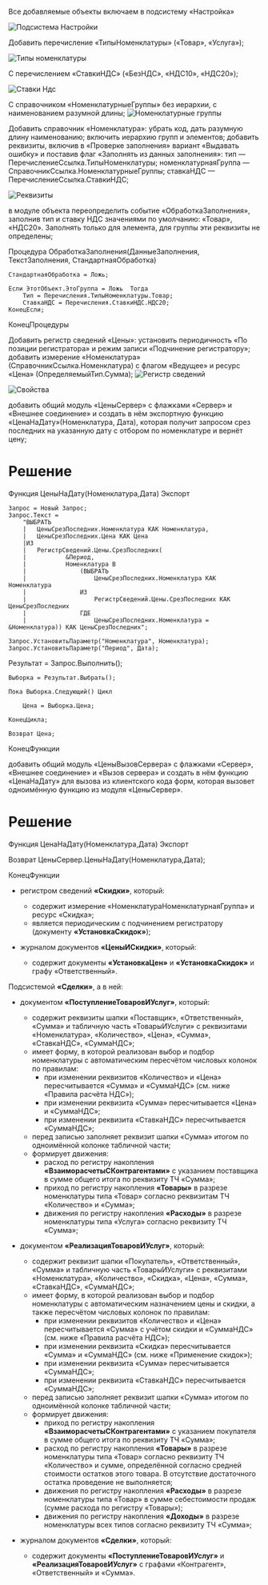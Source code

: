 Все добавляемые объекты включаем в подсистему «Настройка»

![Подсистема Настройки](%D0%9F%D0%BE%D0%B4%D1%81%D0%B8%D1%81%D1%82%D0%B5%D0%BC%D0%B0%20%D0%9D%D0%B0%D1%81%D1%82%D1%80%D0%BE%D0%B9%D0%BA%D0%B8.png)

Добавить перечисление «ТипыНоменклатуры» («Товар», «Услуга»);

![Типы номенклатуры](%D0%A2%D0%B8%D0%BF%D1%8B%20%D0%BD%D0%BE%D0%BC%D0%B5%D0%BD%D0%BA%D0%BB%D0%B0%D1%82%D1%83%D1%80%D1%8B.png)

С перечислением «СтавкиНДС» («БезНДС», «НДС10», «НДС20»);

![Ставки Ндс](%D0%A1%D1%82%D0%B0%D0%B2%D0%BA%D0%B8%20%D0%9D%D0%B4%D1%81.png)

С справочником «НоменклатурныеГруппы»
    без иерархии, с наименованием разумной длины;
    ![Номенклатурные группы](%D0%9D%D0%BE%D0%BC%D0%B5%D0%BD%D0%BA%D0%BB%D0%B0%D1%82%D1%83%D1%80%D0%BD%D1%8B%D0%B5%20%D0%B3%D1%80%D1%83%D0%BF%D0%BF%D1%8B.png)

Добавить справочник «Номенклатура»:
убрать код, дать разумную длину наименованию;
включить иерархию групп и элементов;
добавить реквизиты, включив в «Проверке заполнения» вариант «Выдавать ошибку» и поставив флаг «Заполнять из данных заполнения»:
тип — ПеречислениеСсылка.ТипыНоменклатуры;
номенклатурнаяГруппа — СправочникСсылка.НоменклатурныеГруппы;
ставкаНДС — ПеречислениеСсылка.СтавкиНДС;

![Реквизиты](%D0%A0%D0%B5%D0%BA%D0%B2%D0%B8%D0%B7%D0%B8%D1%82%D1%8B.png)

в модуле объекта переопределить событие «ОбработкаЗаполнения», заполнив тип и ставку НДС значениями по умолчанию: «Товар», «НДС20». Заполнять только для элемента, для группы эти реквизиты не определены;

Процедура ОбработкаЗаполнения(ДанныеЗаполнения, ТекстЗаполнения, СтандартнаяОбработка) 
	
	СтандартнаяОбработка = Ложь;
	
	Если ЭтотОбъект.ЭтоГруппа = Ложь  Тогда
		Тип = Перечисления.ТипыНоменклатуры.Товар;
		СтавкаНДС = Перечисления.СтавкиНДС.НДС20;
	КонецЕсли;	

КонецПроцедуры

Добавить регистр сведений «Цены»:
установить периодичность «По позиции регистратора» и режим записи «Подчинение регистратору»;
добавить измерение «Номенклатура» (СправочникСсылка.Номенклатура) с флагом «Ведущее» и ресурс «Цена» (ОпределяемыйТип.Сумма);
![Регистр сведений](%D0%A0%D0%B5%D0%B3%D0%B8%D1%81%D1%82%D1%80%20%D1%81%D0%B2%D0%B5%D0%B4%D0%B5%D0%BD%D0%B8%D0%B9.png)

![Свойства](%D0%A1%D0%B2%D0%BE%D0%B9%D1%81%D1%82%D0%B2%D0%B0.png)
 
добавить общий модуль «ЦеныСервер» с флажками «Сервер» и «Внешнее соединение» и создать в нём экспортную функцию «ЦенаНаДату»(Номенклатура, Дата), которая получит запросом срез последних на указанную дату с отбором по номенклатуре и вернёт цену;

# Решение
Функция ЦеныНаДату(Номенклатура,Дата) Экспорт
	
	Запрос = Новый Запрос;
	Запрос.Текст = 
		"ВЫБРАТЬ
		|	ЦеныСрезПоследних.Номенклатура КАК Номенклатура,
		|	ЦеныСрезПоследних.Цена КАК Цена
		|ИЗ
		|	РегистрСведений.Цены.СрезПоследних(
		|			&Период,
		|			Номенклатура В
		|				(ВЫБРАТЬ
		|					ЦеныСрезПоследних.Номенклатура КАК Номенклатура
		|				ИЗ
		|					РегистрСведений.Цены.СрезПоследних КАК ЦеныСрезПоследних
		|				ГДЕ
		|					ЦеныСрезПоследних.Номенклатура = &Номенклатура)) КАК ЦеныСрезПоследних";
	
	Запрос.УстановитьПараметр("Номенклатура", Номенклатура);
	Запрос.УстановитьПараметр("Период", Дата);
	
  Результат = Запрос.Выполнить();
       
    Выборка = Результат.Выбрать();

	Пока Выборка.Следующий() Цикл
		
		Цена = Выборка.Цена;
	
	КонецЦикла; 
	
	Возврат Цена;
КонецФункции

добавить общий модуль «ЦеныВызовСервера» с флажками «Сервер», «Внешнее соединение» и «Вызов сервера» и создать в нём функцию «ЦенаНаДату» для вызова из клиентского кода форм, которая вызовет одноимённую функцию из модуля «ЦеныСервер».
# Решение
Функция ЦенаНаДату(Номенклатура,Дата) Экспорт

Возврат ЦеныСервер.ЦеныНаДату(Номенклатура,Дата);	

КонецФункции

   
* регистром сведений **«Скидки»**, который:
   * содержит измерение «НоменклатураНоменклатурнаяГруппа» и ресурс «Скидка»;
   * является периодическим с подчинением регистратору (документу **«УстановкаСкидок»**);
   
* журналом документов **«ЦеныИСкидки»**, который:
   * содержит документы **«УстановкаЦен»** и **«УстановкаСкидок»** и графу «Ответственный».

Подсистемой **«Сделки»**, а в ней:

* документом **«ПоступлениеТоваровИУслуг»**, который:
   * содержит реквизиты шапки «Поставщик», «Ответственный», «Сумма» и табличную часть «ТоварыИУслуги» с реквизитами «Номенклатура», «Количество», «Цена», «Сумма», «СтавкаНДС», «СуммаНДС»;
   * имеет форму, в которой реализован выбор и подбор номенклатуры с автоматическим пересчётом числовых колонок по правилам:
      * при изменении реквизитов «Количество» и «Цена» пересчитывается «Сумма» и «СуммаНДС» (см. ниже «Правила расчёта НДС»);
      * при изменении реквизита «Сумма» пересчитывается «Цена» и «СуммаНДС»;
      * при изменении реквизита «СтавкаНДС» пересчитывается «СуммаНДС»;
   * перед записью заполняет реквизит шапки «Сумма» итогом по одноимённой колонке табличной части;
   * формирует движения:
      * расход по регистру накопления **«ВзаиморасчетыСКонтрагентами»** с указанием поставщика в сумме общего итога по реквизиту ТЧ «Сумма»;
      * приход по регистру накопления **«Товары»** в разрезе номенклатуры типа «Товар» согласно реквизитам ТЧ «Количество» и «Сумма»;
      * движения по регистру накопления **«Расходы»** в разрезе номенклатуры типа «Услуга» согласно реквизиту ТЧ «Сумма»;

* документом **«РеализацияТоваровИУслуг»**, который:
   * содержит реквизит шапки «Покупатель», «Ответственный», «Сумма» и табличную часть «ТоварыИУслуги» с реквизитами «Номенклатура», «Количество», «Скидка», «Цена», «Сумма», «СтавкаНДС», «СуммаНДС»;
   * имеет форму, в которой реализован выбор и подбор номенклатуры с автоматическим назначением цены и скидки, а также пересчётом числовых колонок по правилам:
      * при изменении реквизитов «Количество» и «Цена» пересчитывается «Сумма» с учётом скидки и «СуммаНДС» (см. ниже «Правила расчёта НДС»);
      * при изменении реквизита «Скидка» пересчитывается «Сумма» и «СуммаНДС» (см. ниже «Применение скидок»);
      * при изменении реквизита «Сумма» пересчитывается «СуммаНДС»;
      * при изменении реквизита «СтавкаНДС» пересчитывается «СуммаНДС»;
   * перед записью заполняет реквизит шапки «Сумма» итогом по одноимённой колонке табличной части;
   * формирует движения:
      * приход по регистру накопления **«ВзаиморасчетыСКонтрагентами»** с указанием покупателя в сумме общего итога по реквизиту ТЧ «Сумма»;
      * расход по регистру накопления **«Товары»** в разрезе номенклатуры типа «Товар» согласно реквизиту ТЧ «Количество» и сумме, определённой согласно средней стоимости остатков этого товара. В отсутствие достаточного остатка проведение не выполняется;
      * движения по регистру накопления **«Расходы»** в разрезе номенклатуры типа «Товар» в сумме себестоимости продаж (сумме расхода по регистру «Товары»);
      * движения по регистру накопления **«Доходы»** в разрезе номенклатуры всех типов согласно реквизиту ТЧ «Сумма»;
      
* журналом документов **«Сделки»**, который:
   * содержит документы **«ПоступлениеТоваровИУслуг»** и **«РеализацияТоваровИУслуг»** с графами «Контрагент», «Ответственный» и «Сумма».